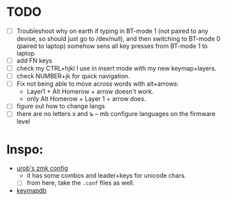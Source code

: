 # TODO

- [ ] Troubleshoot why on earth if typing in BT-mode 1 (not paired to any devise, so should just go to /dev/null), and then switching to BT-mode 0 (paired to laptop) somehow sens all key presses from BT-mode 1 to laptop
- [ ] add FN keys
- [ ] check my CTRL+hjkl I use in insert mode with my new keymap+layers.
- [ ] check NUMBER+jk for quick navigation.
- [ ] Fix not being able to move across words with alt+arrows:
  - Layer1 + Alt Homerow + arrow doesn't work.
  - only Alt Homerow + Layer 1 + arrow does.
- [ ] figure out how to change langs
- [ ] there are no letters х and ъ – mb configure languages on the firmware level

# Inspo:

- [urob's zmk config](https://github.com/urob/zmk-config#timeless-homerow-mods)
  - it has some combos and leader+keys for unicode chars.
  - [ ] from here, take the `.conf` files as well.
- [keymapdb](https://keymapdb.com/?firmwares=ZMK&keyboard=Corne)

